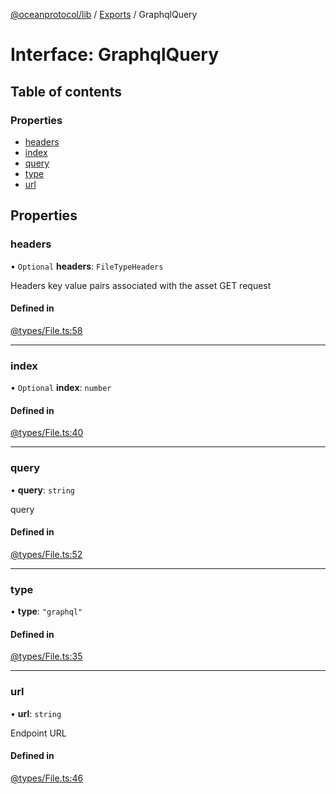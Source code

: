 [@oceanprotocol/lib](../README.md) / [Exports](../modules.md) / GraphqlQuery

# Interface: GraphqlQuery

## Table of contents

### Properties

- [headers](GraphqlQuery.md#headers)
- [index](GraphqlQuery.md#index)
- [query](GraphqlQuery.md#query)
- [type](GraphqlQuery.md#type)
- [url](GraphqlQuery.md#url)

## Properties

### headers

• `Optional` **headers**: `FileTypeHeaders`

Headers key value pairs associated with the asset GET request

#### Defined in

[@types/File.ts:58](https://github.com/oceanprotocol/ocean.js/blob/fbcd13ac/src/@types/File.ts#L58)

___

### index

• `Optional` **index**: `number`

#### Defined in

[@types/File.ts:40](https://github.com/oceanprotocol/ocean.js/blob/fbcd13ac/src/@types/File.ts#L40)

___

### query

• **query**: `string`

query

#### Defined in

[@types/File.ts:52](https://github.com/oceanprotocol/ocean.js/blob/fbcd13ac/src/@types/File.ts#L52)

___

### type

• **type**: ``"graphql"``

#### Defined in

[@types/File.ts:35](https://github.com/oceanprotocol/ocean.js/blob/fbcd13ac/src/@types/File.ts#L35)

___

### url

• **url**: `string`

Endpoint URL

#### Defined in

[@types/File.ts:46](https://github.com/oceanprotocol/ocean.js/blob/fbcd13ac/src/@types/File.ts#L46)
